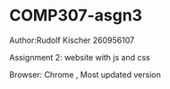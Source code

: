# COMP307-asgn3
Author:Rudolf Kischer
260956107

Assignment 2: website with js and css

Browser: Chrome , Most updated version
